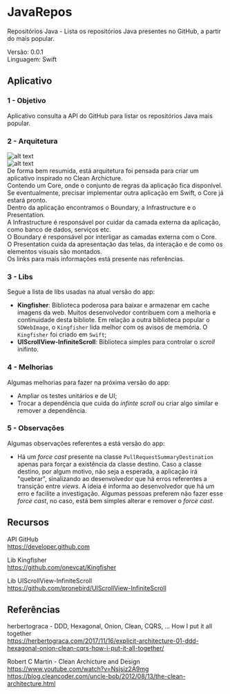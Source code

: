 # JavaRepos
Repositórios Java - Lista os repositórios Java presentes no GitHub, a partir do mais popular.

Versão: 0.0.1<br>
Linguagem: Swift<br>

## Aplicativo

### 1 - Objetivo

Aplicativo consulta a API do GitHub para listar os repositórios Java mais popular.<br>

### 2 - Arquitetura

![alt text](https://blog.cleancoder.com/uncle-bob/images/2012-08-13-the-clean-architecture/CleanArchitecture.jpg)<br>
![alt text](https://herbertograca.files.wordpress.com/2018/11/070-explicit-architecture-svg.png)<br>
De forma bem resumida, está arquitetura foi pensada para criar um aplicativo inspirado no Clean Archicture. <br>
Contendo um Core, onde o conjunto de regras da aplicação fica disponível. Se eventualmente, precisar implementar
outra aplicação em Swift, o Core já estará pronto.<br>
Dentro da aplicação encontramos o Boundary, a Infrastructure e o Presentation.<br>
A Infrastructure é responsável por cuidar da camada externa da aplicação, como banco de
dados, serviços etc.<br> 
O Boundary é responsável por interligar as camadas externa com o Core.<br>
O Presentation cuida da apresentação das telas, da interação e de como os elementos visuais são montados.<br>
Os links para mais informações está presente nas referências.

### 3 - Libs

Segue a lista de libs usadas na atual versão do app:<br>
- **Kingfisher**: Biblioteca poderosa para baixar e armazenar em cache imagens da web. Muitos desenvolvedor contribuem com a melhoria e continuidade desta bibliote. Em relação a outra biblioteca popular o `SDWebImage`, o `Kingfisher` lida melhor com os avisos de memória. O `Kingfisher` foi criado em `Swift`;<br>
- **UIScrollView-InfiniteScroll**: Biblioteca simples para controlar o *scroll* inifinto.

### 4 - Melhorias

Algumas melhorias para fazer na próxima versão do app:<br>
- Ampliar os testes unitários e de UI;
- Trocar a dependência que cuida do *infinte scroll* ou criar algo similar e remover a dependência.

### 5 - Observações

Algumas observações referentes a está versão do app:<br>
- Há um *force cast* presente na classe `PullRequestSummaryDestination` apenas para forçar a existência da classe destino. Caso a classe destino, por algum motivo, não seja a esperada, a aplicação irá "quebrar", sinalizando ao desenvolvedor que há erros referentes a transição entre *views*. A ideia é informa ao desenvolvedor que há um erro e facilite a investigação. Algumas pessoas preferem não fazer esse *force cast*, no caso, está bem simples alterar e remover o *force cast*.

## Recursos

API GitHub<br>
https://developer.github.com

Lib Kingfisher<br>
https://github.com/onevcat/Kingfisher

Lib UIScrollView-InfiniteScroll<br>
https://github.com/pronebird/UIScrollView-InfiniteScroll

## Referências

herbertograca - DDD, Hexagonal, Onion, Clean, CQRS, … How I put it all together<br>
https://herbertograca.com/2017/11/16/explicit-architecture-01-ddd-hexagonal-onion-clean-cqrs-how-i-put-it-all-together/

Robert C Martin - Clean Archicture and Design<br>
https://www.youtube.com/watch?v=Nsjsiz2A9mg
https://blog.cleancoder.com/uncle-bob/2012/08/13/the-clean-architecture.html
